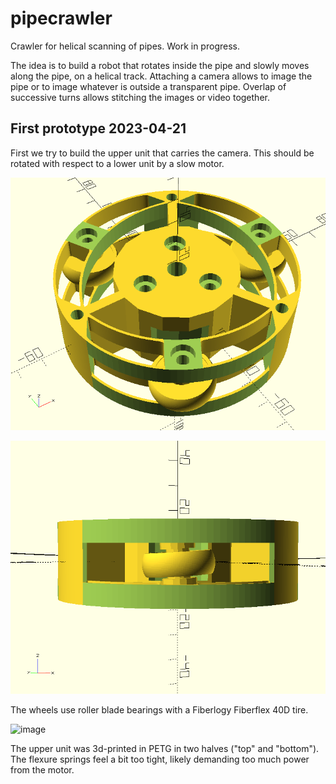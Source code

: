 # pipecrawler
Crawler for helical scanning of pipes. Work in progress.

The idea is to build a robot that rotates inside the pipe and slowly moves along the pipe, on a helical track. Attaching a camera allows to image the pipe or to image whatever is outside a transparent pipe. Overlap of successive turns allows stitching the images or video together.

## First prototype 2023-04-21

First we try to build the upper unit that carries the camera. This should be rotated with respect to a lower unit by a slow motor.

![image description](crawler1.png)

![image description](crawler2.png)

The wheels use roller blade bearings with a Fiberlogy Fiberflex 40D tire.

![image](https://user-images.githubusercontent.com/60920087/233575127-6ddb9166-6b72-4d2e-974e-c1c463e9f9bc.png)

The upper unit was 3d-printed in PETG in two halves ("top" and "bottom"). The flexure springs feel a bit too tight, likely demanding too much power from the motor.
